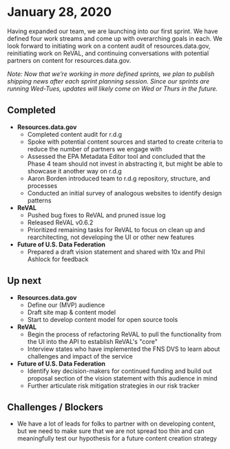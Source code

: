 # January 28, 2020

Having expanded our team, we are launching into our first sprint. We have defined four work streams and come up with overarching goals in each. We look forward to initiating work on a content audit of resources.data.gov, reinitiating work on ReVAL, and continuing conversations with potential partners on content for resources.data.gov.

*Note: Now that we’re working in more defined sprints, we plan to publish shipping news after each sprint planning session. Since our sprints are running Wed-Tues, updates will likely come on Wed or Thurs in the future.*  


## Completed
* **Resources.data.gov**
  * Completed content audit for r.d.g
  * Spoke with potential content sources and started to create criteria to reduce the number of partners we engage with
  * Assessed the EPA Metadata Editor tool and concluded that the Phase 4 team should not invest in abstracting it, but might be able to showcase it another way on r.d.g
  * Aaron Borden introduced team to r.d.g repository, structure, and processes
  * Conducted an initial survey of analogous websites to identify design patterns
* **ReVAL**
  * Pushed bug fixes to ReVAL and pruned issue log
  * Released ReVAL v0.6.2
  * Prioritized remaining tasks for ReVAL to focus on clean up and rearchitecting, not developing the UI or other new features
* **Future of U.S. Data Federation**
  * Prepared a draft vision statement and shared with 10x and Phil Ashlock for feedback 



  
## Up next

* **Resources.data.gov** 
  * Define our (MVP) audience
  * Draft site map & content model
  * Start to develop content model for open source tools
* **ReVAL** 
  * Begin the process of refactoring ReVAL to pull the functionality from the UI into the API to establish ReVAL's "core"
  * Interview states who have implemented the FNS DVS to learn about challenges and impact of the service
* **Future of U.S. Data Federation**
  * Identify key decision-makers for continued funding and build out proposal section of the vision statement with this audience in mind 
  * Further articulate risk mitigation strategies in our risk tracker


## Challenges / Blockers 

* We have a lot of leads for folks to partner with on developing content, but we need to make sure that we are not spread too thin and can meaningfully test our hypothesis for a future content creation strategy
